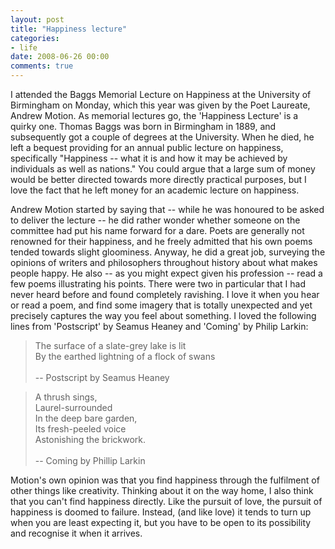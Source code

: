 ```yaml
---
layout: post
title: "Happiness lecture"
categories:
- life
date: 2008-06-26 00:00
comments: true
---
```


<p>I attended the Baggs Memorial Lecture on Happiness at the University of Birmingham on Monday, which this year was given by the Poet Laureate, Andrew Motion. As memorial lectures go, the 'Happiness Lecture' is a quirky one. Thomas Baggs was born in Birmingham in 1889, and subsequently got a couple of degrees at the University. When he died, he left a bequest providing for an annual public lecture on happiness, specifically "Happiness -- what it is and how it may be achieved by individuals as well as nations." You could argue that a large sum of money would be better directed towards more directly practical purposes, but I love the fact that he left money for an academic lecture on happiness.</p>

<p>Andrew Motion started by saying that -- while he was honoured to be asked to deliver the lecture -- he did rather wonder whether someone on the committee had put his name forward for a dare. Poets are generally not renowned for their happiness, and he freely admitted that his own poems tended towards slight gloominess. Anyway, he did a great job, surveying the opinions of writers and philosophers throughout history about what makes people happy. He also -- as you might expect given his profession -- read a few poems illustrating his points. There were two in particular that I had never heard before and found completely ravishing. I love it when you hear or read a poem, and find some imagery that is totally unexpected and yet precisely captures the way you feel about something. I loved the following lines from 'Postscript' by Seamus Heaney and 'Coming' by Philip Larkin:</p>

<blockquote>
The surface of a slate-grey lake is lit<br />
By the earthed lightning of a flock of swans<br /><br />
-- Postscript by Seamus Heaney
</blockquote>

<blockquote>
A thrush sings,<br />
Laurel-surrounded<br />
In the deep bare garden,<br />
Its fresh-peeled voice<br />
Astonishing the brickwork.<br /><br />
-- Coming by Phillip Larkin
</blockquote>

<p>Motion's own opinion was that you find happiness through the fulfilment of other things like creativity. Thinking about it on the way home, I also think that you can't find happiness directly. Like the pursuit of love, the pursuit of happiness is doomed to failure. Instead, (and like love) it tends to turn up when you are least expecting it, but you have to be open to its possibility and recognise it when it arrives.</p>



